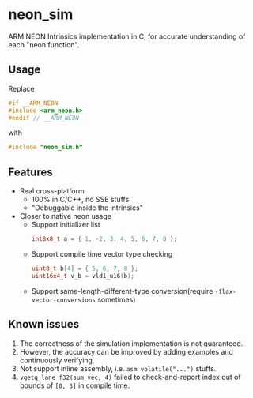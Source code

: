 # neon_sim

ARM NEON Intrinsics implementation in C, for accurate understanding of each "neon function".

## Usage

Replace
```cpp
#if __ARM_NEON
#include <arm_neon.h>
#endif // __ARM_NEON
```
with
```cpp
#include "neon_sim.h"
```


## Features

- Real cross-platform
    - 100% in C/C++, no SSE stuffs
    - "Debuggable inside the intrinsics"
- Closer to native neon usage
    - Support initializer list
        ```cpp
        int8x8_t a = { 1, -2, 3, 4, 5, 6, 7, 8 };
        ```
    - Support compile time vector type checking
        ```cpp
        uint8_t b[4] = { 5, 6, 7, 8 };
        uint16x4_t v_b = vld1_u16(b);
        ```
    - Support same-length-different-type conversion(require `-flax-vector-conversions` sometimes)

## Known issues

1. The correctness of the simulation implementation is not guaranteed. 
2. However, the accuracy can be improved by adding examples and continuously verifying.
3. Not support inline assembly, i.e. `asm volatile("...")` stuffs.
4. `vgetq_lane_f32(sum_vec, 4)` failed to check-and-report index out of bounds of `[0, 3]` in compile time.
